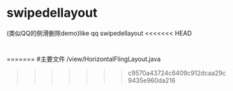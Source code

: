 # swipedellayout
(类似QQ的侧滑删除demo)like qq  swipedellayout
<<<<<<< HEAD

#
=======
#主要文件 /view/HorizontalFlingLayout.java
>>>>>>> c9570a43724c6409c912dcaa29c9435e960da216
